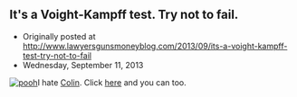## It's a Voight-Kampff test. Try not to fail.

 * Originally posted at http://www.lawyersgunsmoneyblog.com/2013/09/its-a-voight-kampff-test-try-not-to-fail
 * Wednesday, September 11, 2013

[![pooh](http://lawyersgunsmon.wpengine.com/wp-content/uploads/2013/09/pooh.jpg "pooh")](http://lawyersgunsmon.wpengine.com/wp-content/uploads/2013/09/pooh.jpg)I hate [Colin](http://americasouthandnorth.wordpress.com/). Click [here](http://www.buzzfeed.com/kevintang/chris-robin-comic) and you can too.